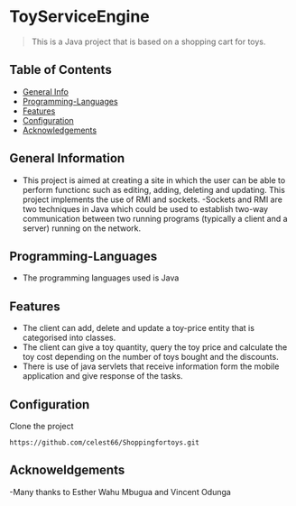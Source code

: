 # ToyServiceEngine
> This is a Java project that is based on a shopping cart for toys.

## Table of Contents
* [General Info](#general-information)
* [Programming-Languages ](#Programming-Langugages)
* [Features](#features)
* [Configuration](#Configuration)
* [Acknowledgements](#acknowledgements)

## General Information
- This project is aimed at creating a site in which the user can be able to perform functionc such as editing, adding, deleting and updating. This project implements the use of RMI and sockets.
-Sockets and RMI are two techniques in Java which could be used to establish two-way communication between two running programs (typically a client and a server) running on the network.

## Programming-Languages 
- The programming languages used is Java

## Features
- The client can add, delete and update a toy-price entity that is categorised into classes.
- The client can give a toy quantity, query the toy price and calculate the toy cost depending on the number of toys bought and the discounts.
- There is use of java servlets that receive information form the mobile application and give response of the tasks.

## Configuration
Clone the project
```
https://github.com/celest66/Shoppingfortoys.git

```

## Acknoweldgements
-Many thanks to Esther Wahu Mbugua and Vincent Odunga



